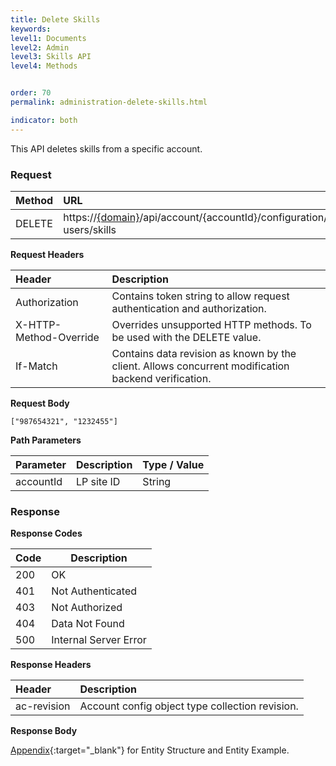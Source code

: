 ```yaml
---
title: Delete Skills
keywords:
level1: Documents
level2: Admin
level3: Skills API
level4: Methods


order: 70
permalink: administration-delete-skills.html

indicator: both
---
```


This API deletes skills from a specific account.

### Request

 |Method    |  URL    |     
 |:-------- |  :--------- |
 |DELETE   |   https://[{domain}](https://developers.liveperson.com/agent-domain-domain-api.html)/api/account/{accountId}/configuration/le-users/skills |

**Request Headers**

| Header       |  Description |
 |:--------    |  :------------- |
  |Authorization|  Contains token string to allow request authentication and authorization.  |
  |X-HTTP-Method-Override|  Overrides unsupported HTTP methods.  To be used with the DELETE value. |
  |If-Match|  Contains data revision as known by the client. Allows concurrent modification backend verification.  |

**Request Body**

`["987654321", "1232455"]`

**Path Parameters**

| Parameter|  Description |Type / Value |
 |:----------- |  :------------- | :------------- |
 |accountId | LP site ID | String | 

### Response

**Response Codes** 

| Code | Description           |
|------|-----------------------|
| 200  | OK                    |
| 401  | Not Authenticated     |
| 403  | Not Authorized        |
| 404  | Data Not Found        |
| 500  | Internal Server Error |

**Response Headers**

 |Header  |Description |
| :-------  | :-----  |
| ac-revision | Account config object type collection revision. | 


**Response Body**

[Appendix](administration-skills-appendix.html){:target="_blank"} for Entity Structure and Entity Example.
